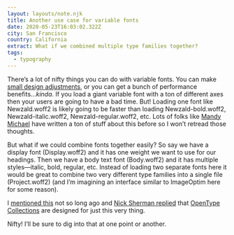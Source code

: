 ```yaml
---
layout: layouts/note.njk
title: Another use case for variable fonts
date: 2020-05-23T16:03:02.322Z
city: San Francisco
country: California
extract: What if we combined multiple type families together?
tags:
  - typography
---
```


There’s a lot of nifty things you can do with variable fonts. You can make [small design adjustments](https://css-tricks.com/dark-mode-and-variable-fonts/), or you can get a bunch of performance benefits..._kinda_. If you load a giant variable font with a ton of different axes then your users are going to have a bad time. But! Loading one font like Newzald.woff2 is likely going to be faster than loading Newzald-bold.woff2, Newzald-italic.woff2, Newzald-regular.woff2, etc. Lots of folks like [Mandy Michael](https://codepen.io/collection/XqRLMb/) have written a ton of stuff about this before so I won’t retread those thoughts.

But what if we could combine fonts together easily? So say we have a display font (Display.woff2) and it has one weight we want to use for our headings. Then we have a body text font (Body.woff2) and it has multiple styles—italic, bold, regular, etc. Instead of loading two separate fonts here it would be great to combine two very different type families into a single file (Project.woff2) (and I’m imagining an interface similar to ImageOptim here for some reason).

I [mentioned this](https://twitter.com/robinrendle/status/1245066797897809921) not so long ago and [Nick Sherman replied](https://twitter.com/NickSherman/status/1245082954579263492) that [OpenType Collections](https://docs.microsoft.com/en-us/typography/opentype/spec/otff#collections) are designed for just this very thing.

Nifty! I’ll be sure to dig into that at one point or another.
